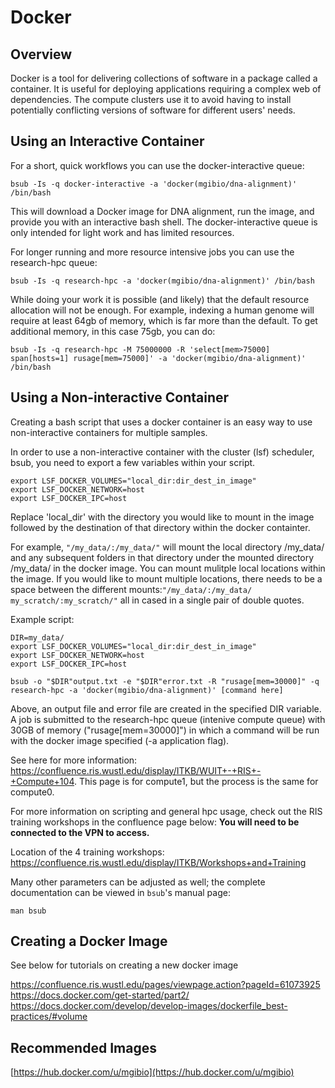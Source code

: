 # Docker

## Overview
Docker is a tool for delivering collections of software in a package called a container. It is useful for deploying applications requiring a complex web of dependencies. The compute clusters use it to avoid having to install potentially conflicting versions of software for different users' needs.

## Using an Interactive Container
For a short, quick workflows you can use the docker-interactive queue:

```
bsub -Is -q docker-interactive -a 'docker(mgibio/dna-alignment)' /bin/bash
```

This will download a Docker image for DNA alignment, run the image, and provide you with an interactive bash shell. The docker-interactive queue is only intended for light work and has limited resources.

For longer running and more resource intensive jobs you can use the research-hpc queue:

```
bsub -Is -q research-hpc -a 'docker(mgibio/dna-alignment)' /bin/bash
```

While doing your work it is possible (and likely) that the default resource allocation will not be enough. For example, indexing a human genome will require at least 64gb of memory, which is far more than the default. To get additional memory, in this case 75gb, you can do:

```
bsub -Is -q research-hpc -M 75000000 -R 'select[mem>75000] span[hosts=1] rusage[mem=75000]' -a 'docker(mgibio/dna-alignment)' /bin/bash
```
## Using a Non-interactive Container
Creating a bash script that uses a docker container is an easy way to use non-interactive containers for multiple samples.

In order to use a non-interactive container with the cluster (lsf) scheduler, bsub, you need to export a few variables within your script.

```
export LSF_DOCKER_VOLUMES="local_dir:dir_dest_in_image"
export LSF_DOCKER_NETWORK=host
export LSF_DOCKER_IPC=host
```
Replace 'local_dir' with the directory you would like to mount in the image followed by the destination of that directory within the docker containter.

For example, ```"/my_data/:/my_data/"``` will mount the local directory /my_data/ and any subsequent folders in that directory under the mounted directory /my_data/ in the docker image. You can mount mulitple local locations within the image. If you would like to mount multiple locations, there needs to be a space between the different mounts:```"/my_data/:/my_data/ my_scratch/:my_scratch/"``` all in cased in a single pair of double quotes.

Example script:
```
DIR=my_data/
export LSF_DOCKER_VOLUMES="local_dir:dir_dest_in_image"
export LSF_DOCKER_NETWORK=host
export LSF_DOCKER_IPC=host

bsub -o "$DIR"output.txt -e "$DIR"error.txt -R "rusage[mem=30000]" -q research-hpc -a 'docker(mgibio/dna-alignment)' [command here]
```
Above, an output file and error file are created in the specified DIR variable. A job is submitted to the research-hpc queue (intenive compute queue) with 30GB of memory ("rusage[mem=30000]") in which a command will be run with the docker image specified (-a application flag).


See here for more information: https://confluence.ris.wustl.edu/display/ITKB/WUIT+-+RIS+-+Compute+104. This page is for compute1, but the process is the same for compute0.


For more information on scripting and general hpc usage, check out the RIS training workshops in the confluence page below:
**You will need to be connected to the VPN to access.**

Location of the 4 training workshops: https://confluence.ris.wustl.edu/display/ITKB/Workshops+and+Training


Many other parameters can be adjusted as well; the complete documentation can be viewed in `bsub`'s manual page:

```
man bsub
```
## Creating a Docker Image
See below for tutorials on creating a new docker image

https://confluence.ris.wustl.edu/pages/viewpage.action?pageId=61073925
https://docs.docker.com/get-started/part2/
https://docs.docker.com/develop/develop-images/dockerfile_best-practices/#volume
## Recommended Images
[https://hub.docker.com/u/mgibio](https://hub.docker.com/u/mgibio)
